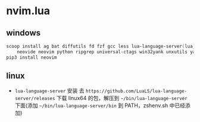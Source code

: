 # nvim.lua

## windows
```ps1
scoop install ag bat diffutils fd fzf gcc less lua-language-server(lua_ls) \
    neovide neovim python ripgrep universal-ctags win32yank unxutils yarn lua rust-analyzer global deno
pip3 install neovim
```

## linux
+ `lua-language-server` 安装
去 `https://github.com/LuaLS/lua-language-server/releases` 下载 linux64 的包，解压到 `~/bin/lua-language-server` 下面(添加 `~/bin/lua-language-server/bin` 到 PATH，zshenv.sh 中已经添加)
